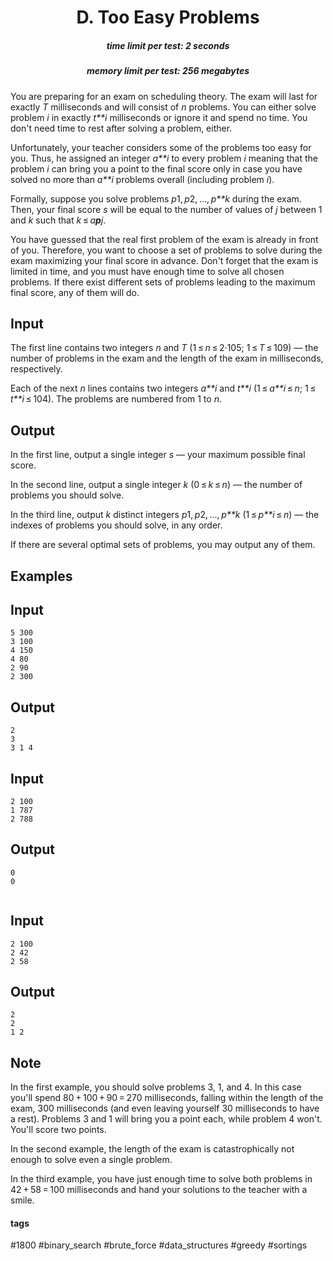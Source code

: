 <h1 style='text-align: center;'> D. Too Easy Problems</h1>

<h5 style='text-align: center;'>time limit per test: 2 seconds</h5>
<h5 style='text-align: center;'>memory limit per test: 256 megabytes</h5>

You are preparing for an exam on scheduling theory. The exam will last for exactly *T* milliseconds and will consist of *n* problems. You can either solve problem *i* in exactly *t**i* milliseconds or ignore it and spend no time. You don't need time to rest after solving a problem, either.

Unfortunately, your teacher considers some of the problems too easy for you. Thus, he assigned an integer *a**i* to every problem *i* meaning that the problem *i* can bring you a point to the final score only in case you have solved no more than *a**i* problems overall (including problem *i*).

Formally, suppose you solve problems *p*1, *p*2, ..., *p**k* during the exam. Then, your final score *s* will be equal to the number of values of *j* between 1 and *k* such that *k* ≤ *a**p**j*.

You have guessed that the real first problem of the exam is already in front of you. Therefore, you want to choose a set of problems to solve during the exam maximizing your final score in advance. Don't forget that the exam is limited in time, and you must have enough time to solve all chosen problems. If there exist different sets of problems leading to the maximum final score, any of them will do.

## Input

The first line contains two integers *n* and *T* (1 ≤ *n* ≤ 2·105; 1 ≤ *T* ≤ 109) — the number of problems in the exam and the length of the exam in milliseconds, respectively.

Each of the next *n* lines contains two integers *a**i* and *t**i* (1 ≤ *a**i* ≤ *n*; 1 ≤ *t**i* ≤ 104). The problems are numbered from 1 to *n*.

## Output

In the first line, output a single integer *s* — your maximum possible final score.

In the second line, output a single integer *k* (0 ≤ *k* ≤ *n*) — the number of problems you should solve.

In the third line, output *k* distinct integers *p*1, *p*2, ..., *p**k* (1 ≤ *p**i* ≤ *n*) — the indexes of problems you should solve, in any order.

If there are several optimal sets of problems, you may output any of them.

## Examples

## Input


```
5 300  
3 100  
4 150  
4 80  
2 90  
2 300  

```
## Output


```
2  
3  
3 1 4  

```
## Input


```
2 100  
1 787  
2 788  

```
## Output


```
0  
0  
  

```
## Input


```
2 100  
2 42  
2 58  

```
## Output


```
2  
2  
1 2  

```
## Note

In the first example, you should solve problems 3, 1, and 4. In this case you'll spend 80 + 100 + 90 = 270 milliseconds, falling within the length of the exam, 300 milliseconds (and even leaving yourself 30 milliseconds to have a rest). Problems 3 and 1 will bring you a point each, while problem 4 won't. You'll score two points.

In the second example, the length of the exam is catastrophically not enough to solve even a single problem.

In the third example, you have just enough time to solve both problems in 42 + 58 = 100 milliseconds and hand your solutions to the teacher with a smile.



#### tags 

#1800 #binary_search #brute_force #data_structures #greedy #sortings 